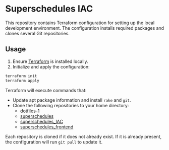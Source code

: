 # Superschedules IAC

This repository contains Terraform configuration for setting up the local development environment. The configuration installs required packages and clones several Git repositories.

## Usage

1. Ensure [Terraform](https://www.terraform.io/) is installed locally.
2. Initialize and apply the configuration:

```sh
terraform init
terraform apply
```

Terraform will execute commands that:

- Update apt package information and install `rake` and `git`.
- Clone the following repositories to your home directory:
  - [dotfiles-1](https://github.com/gkirkpatrick/dotfiles-1)
  - [superschedules](https://github.com/gkirkpatrick/superschedules)
  - [superschedules_IAC](https://github.com/gkirkpatrick/superschedules_IAC)
  - [superschedules_frontend](https://github.com/gkirkpatrick/superschedules_frontend)

Each repository is cloned if it does not already exist. If it is already present, the configuration will run `git pull` to update it.
